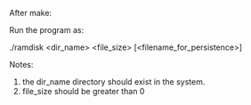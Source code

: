 
After make:

Run the program as:

./ramdisk <dir_name> <file_size>  [<filename_for_persistence>]


Notes:

1) the dir_name directory should exist in the system.
2) file_size should be greater than 0


